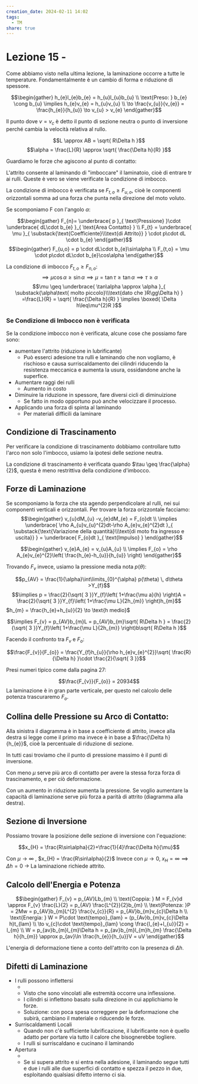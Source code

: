 ```yaml
---
creation_date: 2024-02-11 14:02
tags:
  - TM
share: true
---
```

# Lezione 15 - 

Come abbiamo visto nella ultima lezione, la laminazione occorre a tutte le temperature. Fondamentalmente è un cambio di forma e riduzione di spessore.

<!Diagramma laminazione>

$$\begin{gather}
h_{e}l_{e}b_{e} = h_{u}l_{u}b_{u} \\
\text{Preso: } b_{e} \cong b_{u} \implies  h_{e}v_{e} = h_{u}v_{u} \\
\to \frac{v_{u}}{v_{e}} = \frac{h_{e}}{h_{u}} \to v_{u} > v_{e}
\end{gather}$$

Il punto dove $v = v_{c}$ è detto il punto di sezione neutra o punto di inversione perché cambia la velocità relativa al rullo.

$$L \approx AB = \sqrt{ R\Delta h }$$
$$\alpha = \frac{L}{R} \approx \sqrt{ \frac{\Delta h}{R} }$$


Guardiamo le forze che agiscono al punto di contatto:
<!Diagramma delle forze pg.18>

L'attrito consente al laminando di "imboccare" il laminatoio, cioè di entrare tr ai rulli. Queste è vero se viene verificate la condizione di imbocco.

La condizione di imbocco è verificata se $F_{t,o} \geq F_{u,o}$, cioè le componenti orizzontali somma ad una forza che punta nella direzione del moto voluto.

Se scomponiamo F con l'angolo $\alpha$:

<!Diagramma F a imbocco curvo>

$$\begin{gather}
F_{n}= \underbrace{ p }_{ \text{Pressione} }\cdot \underbrace{ dL\cdot b_{e} }_{ \text{Area Contatto} } \\
F_{t} = \underbrace{ \mu }_{ \substack{\text{Coefficiente}\\\text{di Attrito}} } \cdot p\cdot dL \cdot b_{e}
\end{gather}$$
$$\begin{gather}
F_{u,o} = p \cdot dL\cdot b_{e}\sin\alpha \\
F_{t,o} = \mu \cdot p\cdot dL\cdot b_{e}\cos\alpha
\end{gather}$$

La condizione di imbocco $F_{t,o} \geq F_{n,o}$:
$$\implies \mu \cos\alpha \geq \sin\alpha \implies \mu =\tan \tau \geq \tan\alpha \implies  \tau \geq\alpha$$
$$\mu \geq \underbrace{ \tan\alpha \approx \alpha }_{ \substack{\alpha\text{ molto piccolo}\\\text{dato che }R\gg\Delta h} } =\frac{L}{R} = \sqrt{ \frac{\Delta h}{R} } \implies \boxed{ \Delta h\leq\mu^{2}R }$$

### Se Condizione di Imbocco non è verificata

Se la condizione imbocco non è verificata, alcune cose che possiamo fare sono:
- aumentare l'attrito (riduzione in lubrificante)
	- Può esserci adesione tra rulli e laminando che non vogliamo, è rischioso e causa surriscaldamento dei cilindri riducendo la resistenza meccanica e aumenta la usura, ossidandone anche la superfice.
- Aumentare raggi dei rulli
	- Aumento in costo
- Diminuire la riduzione in spessore, fare diversi cicli di diminuizione
	- Se fatto in modo opportuno può anche velocizzare il processo.
- Applicando una forza di spinta al laminando
	- Per materiali difficili da laminare

## Condizione di Trascinamento

<!Diagramma pg.25>

Per verificare la condizione di trascinamento dobbiamo controllare tutto l'arco non solo l'imbocco, usiamo la ipotesi delle sezione neutra.

La condizione di trascinamento è verificata quando $\tau \geq \frac{\alpha}{2}$, questa è meno restrittiva della condizione d'imbocco.

## Forze di Laminazione

Se scomponiamo la forza che sta agendo perpendicolare al rulli, nei sui componenti verticali e orizzontali. Per trovare la forza orizzontale facciamo:
$$\begin{gather}
v_{u}dM_{u} -v_{e}dM_{e} = F_{o}dt \\
\implies \underbrace{ \rho A_{u}v_{u}^{2}dt-\rho A_{e}v_{e}^{2}dt }_{ \substack{\text{Variazione della quantità}\\\text{di moto fra ingresso e uscita}} } = \underbrace{ F_{o}dt }_{ \text{Impulso} }
\end{gather}$$

$$\begin{gather}
v_{e}A_{e} = v_{u}A_{u} \\
\implies F_{o} = \rho A_{e}v_{e}^{2}\left( \frac{h_{e}-h_{u}}{h_{u}} \right)
\end{gather}$$

Trovando $F_{v}$ invece, usiamo la pressione media nota $p(\theta)$:

$$p_{AV} = \frac{1}{\alpha}\int\limits_{0}^{\alpha} p(\theta) \, d\theta >Y_{f}$$
$$\implies p = \frac{2}{\sqrt{ 3 }}Y_{f}\left( 1+\frac{\mu a}{h} \right)A = \frac{2}{\sqrt{ 3 }}Y_{f}\left( 1+\frac{\mu L}{2h_{m}} \right)h_{m}$$
$h_{m} = \frac{h_{e}+h_{u}}{2} \to \text{h medio}$

$$\implies F_{v} = p_{AV}b_{m}L = p_{AV}b_{m}\sqrt{ R\Delta h } = \frac{2}{\sqrt{ 3 }}Y_{f}\left( 1+\frac{\mu L}{2h_{m}} \right)b\sqrt{ R\Delta h }$$

Facendo il confronto tra $F_{v}$ e $F_{o}$:

$$\frac{F_{v}}{F_{o}} = \frac{Y_{f}h_{u}}{\rho h_{e}v_{e}^{2}}\sqrt{ \frac{R}{\Delta h} }\cdot \frac{2}{\sqrt{ 3 }}$$

Presi numeri tipico come dalla pagina 27:

$$\frac{F_{v}}{F_{o}} = 20934$$
La laminazione è in gran parte verticale, per questo nel calcolo delle potenza trascuraremo $F_{o}$.

## Collina delle Pressione su Arco di Contatto:

<!Diagramma pg.30>

Alla sinistra il diagramma è in base a coefficiente di attrito, invece alla destra si legge come il primo ma invece è in base a $\frac{\Delta h}{h_{e}}$, cioè la percentuale di riduzione di sezione.

In tutti casi troviamo che il punto di pressione massimo è il punti di inversione. 

Con meno $\mu$ serve più arco di contatto per avere la stessa forza forza di trascinamento, e per ciò deformazione.

Con un aumento in riduzione aumenta la pressione. Se voglio aumentare la capacità di laminazione serve più forza a parità di attrito (diagramma alla destra).

## Sezione di Inversione

<!Diagramma sezione di inversione>

Possiamo trovare la posizione delle sezione di inversione con l'equazione:

$$x_{H} = \frac{R\sin\alpha}{2}+\frac{1}{4}\frac{\Delta h}{\mu}$$

Con $\mu \to \infty$ , $x_{H} = \frac{R\sin\alpha}{2}$
Invece con $\mu \to 0$, $x_{H}=\infty \implies \Delta h=0$ $\to$ La laminazione richiede attrito.

## Calcolo dell'Energia e Potenza

$$\begin{gather}
F_{v} = p_{AV}Lb_{m} \\
\text{Coppia: } M = F_{v}d \approx F_{v} \frac{L}{2} = p_{AV} \frac{L^{2}}{2}b_{m} \\
\text{Potenza: }P = 2Mw = p_{AV}b_{m}L^{2} \frac{v_{c}}{R} = p_{AV}b_{m}v_{c}\Delta h \\
\text{Energia: } W = P\cdot \text{tempo}_{lam} = (p_{Av}b_{m}v_{c}\Delta h)t_{lam} \\
\to v_{c}\cdot \text{tempo}_{lam} \cong \frac{l_{e}+l_{u}}{2} = l_{m} \\
W = p_{av}b_{m}l_{m}\Delta h = p_{av}b_{m}l_{m}h_{m} \frac{\Delta h}{h_{m}} \approx p_{av}\ln \frac{h_{e}}{h_{u}}V = uV
\end{gather}$$

L'energia di deformazione tiene a conto dell'attrito con la presenza di $\Delta h$.

## Difetti di Laminazione

- I rulli possono inflettersi
	- <!Diagramma pg.33>
	- Visto che sono vincolati alle estremità occorre una inflessione.
	- I cilindri si inflettono basato sulla direzione in cui applichiamo le forze.
	- Soluzione: con poca spesa correggere per la deformazione che subirà, cambiano il materiale o riducendo le forze.
- Surriscaldamenti Locali
	- Quando non c'è sufficiente lubrificazione, il lubrificante non è quello adatto per portare via tutto il calore che bisognerebbe togliere.
	- I rulli si surriscaldano e cucinano il laminando
- Apertura
	- <!Diagramma pg.26>
	- Se si supera attrito e si entra nella adesione, il laminando segue tutti e due i rulli alle due superfici di contatto e spezza il pezzo in due, esploitando qualsiasi difetto interno ci sia.



